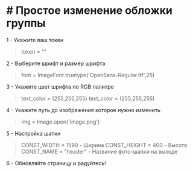 # # Простое изменение обложки группы

1 - Укажите ваш токен
> 	token = ""

2 - Выберите шрифт и размер шрифта
> 	font = ImageFont.truetype('OpenSans-Regular.ttf',25)

3 - Укажите цвет шрифта по RGB палитре
> 	text_color = (255,255,255)	text_color = (255,255,255)

4 - Укажите путь до изображения которое нужно изменить 
> 	img = Image.open('image.png')

5 - Настройка шапки
> 	CONST_WIDTH = 1590 - Ширина
	CONST_HEIGHT = 400 - Высота
	CONST_NAME = "header" - Название фото-шапки на выходе	

6 - Обновляйте страницу и радуйтесь!
